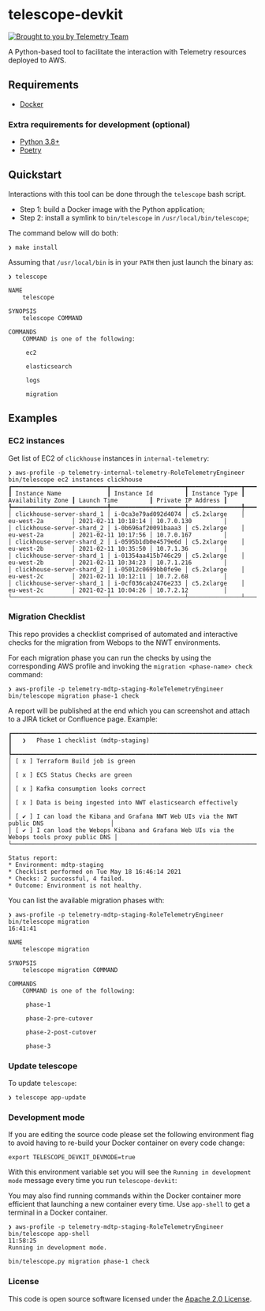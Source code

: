 # telescope-devkit

[![Brought to you by Telemetry Team](https://img.shields.io/badge/MDTP-Telemetry-40D9C0?style=flat&labelColor=000000&logo=gov.uk)](https://confluence.tools.tax.service.gov.uk/display/TEL/Telemetry)

A Python-based tool to facilitate the interaction with Telemetry resources deployed to AWS.

## Requirements

* [Docker](https://www.docker.com/)

### Extra requirements for development (optional)

* [Python 3.8+](https://www.python.org/downloads/release)
* [Poetry](https://python-poetry.org/)

## Quickstart

Interactions with this tool can be done through the `telescope` bash script.

* Step 1: build a Docker image with the Python application;
* Step 2: install a symlink to `bin/telescope` in `/usr/local/bin/telescope`;

The command below will do both:

```shell
❯ make install
```

Assuming that `/usr/local/bin` is in your `PATH` then just launch the binary as:

```shell
❯ telescope
 
NAME
    telescope

SYNOPSIS
    telescope COMMAND

COMMANDS
    COMMAND is one of the following:

     ec2

     elasticsearch

     logs

     migration
```

## Examples

### EC2 instances

Get list of EC2 of `clickhouse` instances in `internal-telemetry`:

```shell
❯ aws-profile -p telemetry-internal-telemetry-RoleTelemetryEngineer bin/telescope ec2 instances clickhouse
┏━━━━━━━━━━━━━━━━━━━━━━━━━━━┳━━━━━━━━━━━━━━━━━━━━━┳━━━━━━━━━━━━━━━┳━━━━━━━━━━━━━━━━━━━┳━━━━━━━━━━━━━━━━━━━━━┳━━━━━━━━━━━━━━━━━━━━┓
┃ Instance Name             ┃ Instance Id         ┃ Instance Type ┃ Availability Zone ┃ Launch Time         ┃ Private IP Address ┃
┡━━━━━━━━━━━━━━━━━━━━━━━━━━━╇━━━━━━━━━━━━━━━━━━━━━╇━━━━━━━━━━━━━━━╇━━━━━━━━━━━━━━━━━━━╇━━━━━━━━━━━━━━━━━━━━━╇━━━━━━━━━━━━━━━━━━━━┩
│ clickhouse-server-shard_1 │ i-0ca3e79ad092d4074 │ c5.2xlarge    │ eu-west-2a        │ 2021-02-11 10:18:14 │ 10.7.0.130         │
│ clickhouse-server-shard_2 │ i-0b696af20091baaa3 │ c5.2xlarge    │ eu-west-2a        │ 2021-02-11 10:17:56 │ 10.7.0.167         │
│ clickhouse-server-shard_2 │ i-0595b1db0e4579e6d │ c5.2xlarge    │ eu-west-2b        │ 2021-02-11 10:35:50 │ 10.7.1.36          │
│ clickhouse-server-shard_1 │ i-01354aa415b746c29 │ c5.2xlarge    │ eu-west-2b        │ 2021-02-11 10:34:23 │ 10.7.1.216         │
│ clickhouse-server-shard_2 │ i-05012c0699bb0fe9e │ c5.2xlarge    │ eu-west-2c        │ 2021-02-11 10:12:11 │ 10.7.2.68          │
│ clickhouse-server-shard_1 │ i-0cf036cab2476e233 │ c5.2xlarge    │ eu-west-2c        │ 2021-02-11 10:04:26 │ 10.7.2.12          │
└───────────────────────────┴─────────────────────┴───────────────┴───────────────────┴─────────────────────┴────────────────────┘
```

### Migration Checklist

This repo provides a checklist comprised of automated and interactive checks for the migration from Webops to the NWT environments.

For each migration phase you can run the checks by using the corresponding AWS profile and invoking the `migration <phase-name> check` command:

```shell
❯ aws-profile -p telemetry-mdtp-staging-RoleTelemetryEngineer bin/telescope migration phase-1 check
```
A report will be published at the end which you can screenshot and attach to a JIRA ticket or Confluence page. Example:
```shell
┏━━━━━━━━━━━━━━━━━━━━━━━━━━━━━━━━━━━━━━━━━━━━━━━━━━━━━━━━━━━━━━━━━━━━━━━━━━━━━━━━━━━━━━━━━━━━━━┓
┃   ❯   Phase 1 checklist (mdtp-staging)                                                       ┃
┡━━━━━━━━━━━━━━━━━━━━━━━━━━━━━━━━━━━━━━━━━━━━━━━━━━━━━━━━━━━━━━━━━━━━━━━━━━━━━━━━━━━━━━━━━━━━━━┩
│ [ x ] Terraform Build job is green                                                           │
│ [ x ] ECS Status Checks are green                                                            │
│ [ x ] Kafka consumption looks correct                                                        │
│ [ x ] Data is being ingested into NWT elasticsearch effectively                              │
│ [ ✔ ] I can load the Kibana and Grafana NWT Web UIs via the NWT public DNS                   │
│ [ ✔ ] I can load the Webops Kibana and Grafana Web UIs via the Webops tools proxy public DNS │
└──────────────────────────────────────────────────────────────────────────────────────────────┘

Status report:
* Environment: mdtp-staging
* Checklist performed on Tue May 18 16:46:14 2021
* Checks: 2 successful, 4 failed.
* Outcome: Environment is not healthy.
```



You can list the available migration phases with:
```shell
❯ aws-profile -p telemetry-mdtp-staging-RoleTelemetryEngineer bin/telescope migration                                                                                                                                                                                        16:41:41

NAME
    telescope migration

SYNOPSIS
    telescope migration COMMAND

COMMANDS
    COMMAND is one of the following:

     phase-1

     phase-2-pre-cutover

     phase-2-post-cutover

     phase-3

```



### Update telescope

To update `telescope`:

```shell
❯ telescope app-update
```

### Development mode

If you are editing the source code please set the following environment flag to avoid having to re-build your Docker container on every code change:

```shell
export TELESCOPE_DEVKIT_DEVMODE=true
```

With this environment variable set you will see the `Running in development mode` message every time you run `telescope-devkit`:

You may also find running commands within the Docker container more efficient that launching a new container every time. Use `app-shell` to get a terminal in a Docker container.

```shell
❯ aws-profile -p telemetry-mdtp-staging-RoleTelemetryEngineer bin/telescope app-shell                                                                                                                                                                                                                           11:58:25
Running in development mode.

bin/telescope.py migration phase-1 check
```

### License

This code is open source software licensed under the [Apache 2.0 License]("http://www.apache.org/licenses/LICENSE-2.0.html").
